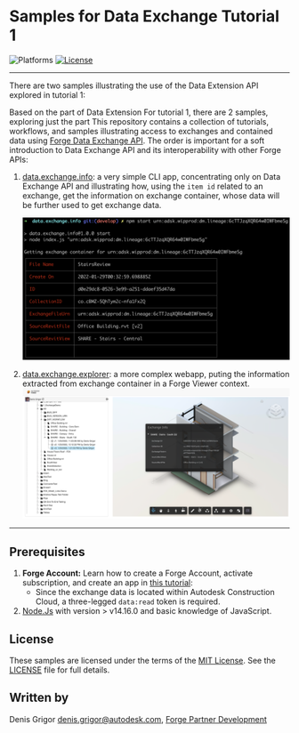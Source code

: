 # Samples for Data Exchange Tutorial 1

![Platforms](https://img.shields.io/badge/platform-windows%20%7C%20osx%20%7C%20linux-lightgray.svg)
[![License](http://img.shields.io/:license-mit-blue.svg)](http://opensource.org/licenses/MIT)

---

There are two samples illustrating the use of the Data Extension API explored in tutorial 1:

Based on the part of Data Extension For tutorial 1, there are 2 samples, exploring just the part 
This repository contains a collection of tutorials, workflows, and samples illustrating access to exchanges and contained data using [Forge Data Exchange API](https://stg.forge.autodesk.com/en/docs/fdxs/v1/developers_guide/fd_overview/?sha=forge_fdxs_master_preview). 
The order is important for a soft introduction to Data Exchange API and its interoperability with other Forge APIs:

1. [data.exchange.info](./data.exchange.info): a very simple CLI app, concentrating only on Data Exchange API and illustrating how, using the `item id` related to an exchange, get the information on exchange container, whose data will be further used to get exchange data.
    
    ![](./data.exchange.info/img/screenshot.png)
2. [data.exchange.explorer](./data.exchange.explorer): a more complex webapp, puting the information extracted from exchange container in a Forge Viewer context.
    ![](./data.exchange.explorer/img/screenshot.png)

---

## Prerequisites

1. **Forge Account:** Learn how to create a Forge Account, activate subscription, and create an app in [this tutorial](http://learnforge.autodesk.io/#/account/):
    - Since the exchange data is located within Autodesk Construction Cloud, a three-legged `data:read` token is required.
2. [Node.Js](https://nodejs.org) with version > v14.16.0 and basic knowledge of JavaScript.


## License

These samples are licensed under the terms of the [MIT License](http://opensource.org/licenses/MIT). See the [LICENSE](LICENSE) file for full details.

## Written by

Denis Grigor [denis.grigor@autodesk.com](denis.grigor@autodesk.com), [Forge Partner Development](http://forge.autodesk.com)
